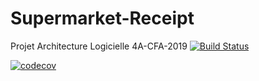 # Supermarket-Receipt
Projet Architecture Logicielle 4A-CFA-2019
[![Build Status](https://travis-ci.com/SylvainVerdy/supermarket-receipt.svg?branch=master)](https://travis-ci.com/SylvainVerdy/supermarket-receipt)


[![codecov](https://codecov.io/gh/SylvainVerdy/supermarket-receipt/branch/master/graph/badge.svg)](https://codecov.io/gh/SylvainVerdy/supermarket-receipt)
